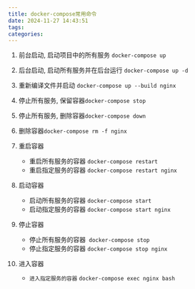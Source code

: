 ```yaml
---
title: docker-compose常用命令
date: 2024-11-27 14:43:51
tags:
categories:
---
```


1. 前台启动, 启动项目中的所有服务 `docker-compose up`

2. 后台启动, 启动所有服务并在后台运行 `docker-compose up -d`
3. 重新编译文件并启动  `docker-compose up --build nginx `

3. 停止所有服务, 保留容器`docker-compose stop `

4. 停止所有服务, 删除容器`docker-compose down`
5. 删除容器`docker-compose rm -f nginx`

5. 重启容器
   - 重启所有服务的容器 `docker-compose restart`
   - 重启指定服务的容器 `docker-compose restart nginx `

6. 启动容器
   - 启动所有服务的容器 `docker-compose start `
   - 启动指定服务的容器 `docker-compose start nginx `

7. 停止容器
   - 停止所有服务的容器` docker-compose stop`
   - 停止指定服务的容器 `docker-compose stop nginx `

8. 进入容器
   -  `进入指定服务的容器` `docker-compose exec nginx bash`
